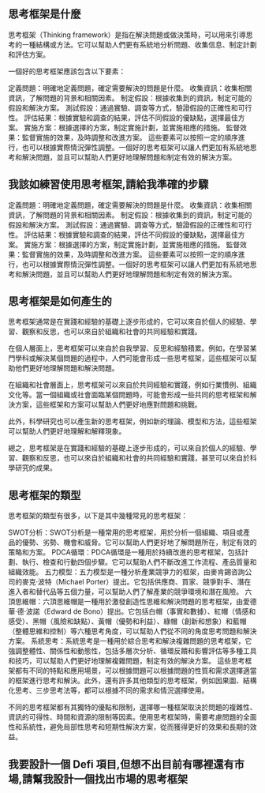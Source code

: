 ## 思考框架是什麼

思考框架（Thinking framework）是指在解決問題或做決策時，可以用來引導思考的一種結構或方法。它可以幫助人們更有系統地分析問題、收集信息、制定計劃和評估方案。

一個好的思考框架應該包含以下要素：

定義問題：明確地定義問題，確定需要解決的問題是什麼。
收集資訊：收集相關資訊，了解問題的背景和相關因素。
制定假設：根據收集到的資訊，制定可能的假設和解決方案。
測試假設：通過實驗、調查等方式，驗證假設的正確性和可行性。
評估結果：根據實驗和調查的結果，評估不同假設的優缺點，選擇最佳方案。
實施方案：根據選擇的方案，制定實施計劃，並實施相應的措施。
監督效果：監督實施的效果，及時調整和改進方案。
這些要素可以按照一定的順序進行，也可以根據實際情況彈性調整。一個好的思考框架可以讓人們更加有系統地思考和解決問題，並且可以幫助人們更好地理解問題和制定有效的解決方案。

## 我該如練習使用思考框架,請給我準確的步驟

定義問題：明確地定義問題，確定需要解決的問題是什麼。
收集資訊：收集相關資訊，了解問題的背景和相關因素。
制定假設：根據收集到的資訊，制定可能的假設和解決方案。
測試假設：通過實驗、調查等方式，驗證假設的正確性和可行性。
評估結果：根據實驗和調查的結果，評估不同假設的優缺點，選擇最佳方案。
實施方案：根據選擇的方案，制定實施計劃，並實施相應的措施。
監督效果：監督實施的效果，及時調整和改進方案。
這些要素可以按照一定的順序進行，也可以根據實際情況彈性調整。一個好的思考框架可以讓人們更加有系統地思考和解決問題，並且可以幫助人們更好地理解問題和制定有效的解決方案。

## 思考框架是如何產生的

思考框架通常是在實踐和經驗的基礎上逐步形成的，它可以來自於個人的經驗、學習、觀察和反思，也可以來自於組織和社會的共同經驗和實踐。

在個人層面上，思考框架可以來自於自我學習、反思和經驗積累。例如，在學習某門學科或解決某個問題的過程中，人們可能會形成一些思考框架，這些框架可以幫助他們更好地理解問題和解決問題。

在組織和社會層面上，思考框架可以來自於共同經驗和實踐，例如行業慣例、組織文化等。當一個組織或社會面臨某個問題時，可能會形成一些共同的思考框架和解決方案，這些框架和方案可以幫助人們更好地應對問題和挑戰。

此外，科學研究也可以產生新的思考框架，例如新的理論、模型和方法，這些框架可以幫助人們更好地理解和解釋現象。

總之，思考框架是在實踐和經驗的基礎上逐步形成的，可以來自於個人的經驗、學習、觀察和反思，也可以來自於組織和社會的共同經驗和實踐，甚至可以來自於科學研究的成果。

## 思考框架的類型

思考框架的類型有很多，以下是其中幾種常見的思考框架：

SWOT分析：SWOT分析是一種常用的思考框架，用於分析一個組織、項目或產品的優勢、劣勢、機會和威脅。它可以幫助人們更好地了解問題所在，制定有效的策略和方案。
PDCA循環：PDCA循環是一種用於持續改進的思考框架，包括計劃、執行、檢查和行動四個步驟。它可以幫助人們不斷改進工作流程、產品質量和組織效能。
五力模型：五力模型是一種分析產業競爭力的框架，由麥肯錫咨詢公司的麥克·波特（Michael
Porter）提出。它包括供應商、買家、競爭對手、潛在進入者和替代品等五個力量，可以幫助人們了解產業的競爭環境和潛在風險。
六頂思維帽：六頂思維帽是一種用於激發創造性思維和解決問題的思考框架，由愛德華·德·波諾（Edward de
Bono）提出。它包括白帽（事實和數據）、紅帽（情感和感受）、黑帽（風險和缺點）、黃帽（優勢和利益）、綠帽（創新和想象）和藍帽（整體思維和控制）等六種思考角度，可以幫助人們從不同的角度思考問題和解決方案。
系統思考：系統思考是一種用於綜合思考和解決複雜問題的思考框架，它強調整體性、關係性和動態性，包括多層次分析、循環反饋和影響評估等多種工具和技巧，可以幫助人們更好地理解複雜問題，制定有效的解決方案。
這些思考框架都有不同的特點和應用場景，可以根據問題可以根據問題的性質和需求選擇適當的框架進行思考和解決。此外，還有許多其他類型的思考框架，例如因果圖、結構化思考、三步思考法等，都可以根據不同的需求和情況選擇使用。

不同的思考框架都有其獨特的優點和限制，選擇哪一種框架取決於問題的複雜性、資訊的可得性、時間和資源的限制等因素。使用思考框架時，需要考慮問題的全面性和系統性，避免局部性思考和短期性解決方案，從而獲得更好的效果和長期的效益。

## 我要設計一個 Defi 項目,但想不出目前有哪裡還有市場,請幫我設計一個找出市場的思考框架
